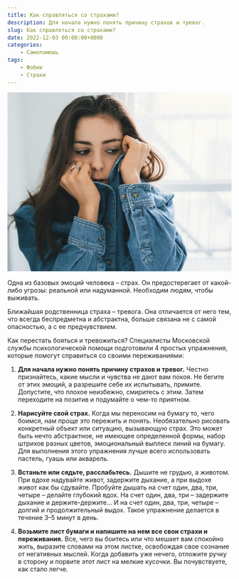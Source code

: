 ```yaml
---
title: Как справляться со страхами?
description: Для начала нужно понять причину страхов и тревог.
slug: Как справляться со страхами?
date: 2022-12-03 00:00:00+0000
categories:
    - Самопомошь
tags:
    - Фобии
    - Страхи
---
```

![страх](fear.jpg)

Одна из базовых эмоций человека – страх. Он предостерегает от какой-либо угрозы: реальной или надуманной. Необходим людям, чтобы выживать.

Ближайшая родственница страха – тревога. Она отличается от него тем, что всегда беспредметна и абстрактна, больше связана не с самой опасностью, а с ее предчувствием.

Как перестать бояться и тревожиться? Специалисты Московской службы психологической помощи подготовили 4 простых упражнения, которые помогут справиться со своими переживаниями:

1.  **Для начала нужно понять причину страхов и тревог.** Честно признайтесь, какие мысли и чувства не дают вам покоя. Не бегите от этих эмоций, а разрешите себе их испытывать, примите. Допустите, что плохое неизбежно, смиритесь с этим. Затем переходите на позитив и подумайте о чем-то приятном.

2. **Нарисуйте свой страх.** Когда мы переносим на бумагу то, чего боимся, нам проще это пережить и понять. Необязательно рисовать конкретный объект или ситуацию, вызывающую страх. Это может быть нечто абстрактное, не имеющее определенной формы, набор штрихов разных цветов, эмоциональный выплеск линий на бумагу. Для выполнения этого упражнения лучше всего использовать пастель, гуашь или акварель.

3. **Встаньте или сядьте, расслабьтесь.** Дышите не грудью, а животом. При вдохе надувайте живот, задержите дыхание, а при выдохе живот как бы сдувайте. Пробуйте дышать на счет один, два, три, четыре – делайте глубокий вдох. На счет один, два, три – задержите дыхание и держите-держите… И на счет один, два, три, четыре – долгий и продолжительный выдох. Такое упражнение делается в течение 3–5 минут в день.

4. **Возьмите лист бумаги и напишите на нем все свои страхи и переживания.** Все, чего вы боитесь или что мешает вам спокойно жить, выразите словами на этом листке, освобождая свое сознание от негативных мыслей. Когда добавить уже нечего, отложите ручку в сторону и порвите этот лист на мелкие кусочки. Вы почувствуете, как стало легче.